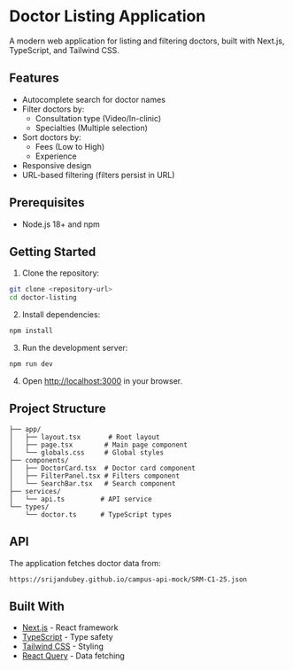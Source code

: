# Doctor Listing Application

A modern web application for listing and filtering doctors, built with Next.js, TypeScript, and Tailwind CSS.

## Features

- Autocomplete search for doctor names
- Filter doctors by:
  - Consultation type (Video/In-clinic)
  - Specialties (Multiple selection)
- Sort doctors by:
  - Fees (Low to High)
  - Experience
- Responsive design
- URL-based filtering (filters persist in URL)

## Prerequisites

- Node.js 18+ and npm

## Getting Started

1. Clone the repository:
```bash
git clone <repository-url>
cd doctor-listing
```

2. Install dependencies:
```bash
npm install
```

3. Run the development server:
```bash
npm run dev
```

4. Open [http://localhost:3000](http://localhost:3000) in your browser.

## Project Structure

```
├── app/
│   ├── layout.tsx       # Root layout
│   ├── page.tsx        # Main page component
│   └── globals.css     # Global styles
├── components/
│   ├── DoctorCard.tsx  # Doctor card component
│   ├── FilterPanel.tsx # Filters component
│   └── SearchBar.tsx   # Search component
├── services/
│   └── api.ts         # API service
└── types/
    └── doctor.ts      # TypeScript types
```

## API

The application fetches doctor data from:
```
https://srijandubey.github.io/campus-api-mock/SRM-C1-25.json
```

## Built With

- [Next.js](https://nextjs.org/) - React framework
- [TypeScript](https://www.typescriptlang.org/) - Type safety
- [Tailwind CSS](https://tailwindcss.com/) - Styling
- [React Query](https://tanstack.com/query/latest) - Data fetching 